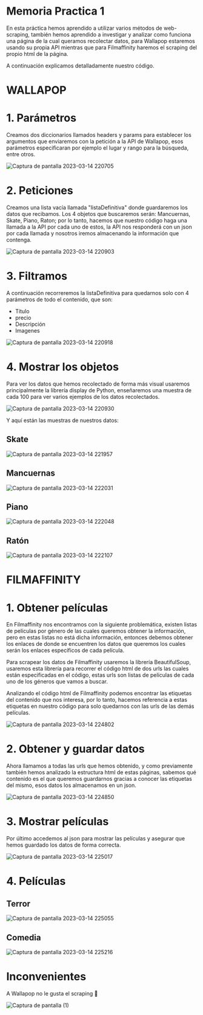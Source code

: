 # Memoria Practica 1
En esta práctica hemos aprendido a utilizar varios métodos de web-scraping, también hemos aprendido a investigar y analizar como funciona una página de la cual queramos recolectar datos, para Wallapop estaremos usando su propia API mientras que para Filmaffinity haremos el scraping del propio html de la página.

A continuación explicamos detalladamente nuestro código.

# WALLAPOP
# 1. Parámetros
Creamos dos diccionarios llamados headers y params para establecer los argumentos que enviaremos con la petición a la API de Wallapop, esos parámetros especificaran por ejemplo el lugar y rango para la búsqueda, entre otros.


![Captura de pantalla 2023-03-14 220705](https://user-images.githubusercontent.com/98824525/225136974-836e1285-29df-4ef4-be17-b512218327a7.png)


# 2. Peticiones
Creamos una lista vacía llamada "listaDefinitiva" donde guardaremos los datos que recibamos. Los 4 objetos que buscaremos serán: Mancuernas, Skate, Piano, Raton; por lo tanto, hacemos que nuestro código haga una llamada a la API por cada uno de estos, la API nos responderá con un json por cada llamada y nosotros iremos almacenando la información que contenga.


![Captura de pantalla 2023-03-14 220903](https://user-images.githubusercontent.com/98824525/225137050-dfd038a9-e3c3-4086-942f-11d891701d16.png)


# 3. Filtramos 
A continuación recorreremos la listaDefinitiva para quedarnos solo con 4 parámetros de todo el contenido, que son:
- Título
- precio
- Descripción
- Imagenes


![Captura de pantalla 2023-03-14 220918](https://user-images.githubusercontent.com/98824525/225137173-927c6a65-e08f-46c9-a251-d769a10abd44.png)


# 4. Mostrar los objetos
Para ver los datos que hemos recolectado de forma más visual usaremos principalmente la librería display de Python, enseñaremos una muestra de cada 100 para ver varios ejemplos de los datos recolectados.


![Captura de pantalla 2023-03-14 220930](https://user-images.githubusercontent.com/98824525/225137261-1f75dbc4-35d0-41f6-b7d3-09eedc0a4b57.png)


Y aquí están las muestras de nuestros datos:

## Skate

![Captura de pantalla 2023-03-14 221957](https://user-images.githubusercontent.com/98824525/225139103-c01a8f26-2bb6-42f3-abc6-5502421dc30c.png)

## Mancuernas

![Captura de pantalla 2023-03-14 222031](https://user-images.githubusercontent.com/98824525/225139129-c2351a25-4c59-4ca0-95f7-b88ba30b3bea.png)

## Piano

![Captura de pantalla 2023-03-14 222048](https://user-images.githubusercontent.com/98824525/225139154-d307886c-0c9c-4983-a173-befe2dd22bd4.png)

## Ratón

![Captura de pantalla 2023-03-14 222107](https://user-images.githubusercontent.com/98824525/225139184-cf820206-4e83-45dd-b8c5-5048c4299108.png)

# FILMAFFINITY

# 1. Obtener películas
En Filmaffinity nos encontramos con la siguiente problemática, existen listas de películas por género de las cuales queremos obtener la información, pero en estas listas no está dicha información, entonces debemos obtener los enlaces de donde se encuentren los datos que queremos los cuales serán los enlaces específicos de cada película.

Para scrapear los datos de Filmaffinity usaremos la librería BeautifulSoup, usaremos esta librería para recorrer el código html de dos urls las cuales están especificadas en el código, estas urls son listas de películas de cada uno de los géneros que vamos a buscar.

Analizando el código html de Filmaffinity podemos encontrar las etiquetas del contenido que nos interesa, por lo tanto, hacemos referencia a estas etiquetas en nuestro código para solo quedarnos con las urls de las demás películas.


![Captura de pantalla 2023-03-14 224802](https://user-images.githubusercontent.com/98824525/225147858-92af497f-b487-4999-9518-ccb2a1f16fa9.png)


# 2. Obtener y guardar datos
Ahora llamamos a todas las urls que hemos obtenido, y como previamente también hemos analizado la estructura html de estas páginas, sabemos qué contenido es el que queremos guardarnos gracias a conocer las etiquetas del mismo, esos datos los almacenamos en un json.


![Captura de pantalla 2023-03-14 224850](https://user-images.githubusercontent.com/98824525/225148011-c6b0f61b-729b-4d59-b402-94688d53cca4.png)


# 3. Mostrar películas
Por último accedemos al json para mostrar las películas y asegurar que hemos guardado los datos de forma correcta.


![Captura de pantalla 2023-03-14 225017](https://user-images.githubusercontent.com/98824525/225148312-31f67ff0-2460-4e58-83d3-b78c803b66e3.png)


# 4. Películas
## Terror

![Captura de pantalla 2023-03-14 225055](https://user-images.githubusercontent.com/98824525/225148423-f27e329e-06bb-4dc7-a7bb-006a94ea5c4b.png)

## Comedia

![Captura de pantalla 2023-03-14 225216](https://user-images.githubusercontent.com/98824525/225148631-bd50dc11-c118-4317-853c-85bfe5f8bd01.png)

# Inconvenientes

A Wallapop no le gusta el scraping 🥲

![Captura de pantalla (1)](https://user-images.githubusercontent.com/98824525/225151708-fddeb892-a793-496a-93ea-424485777dd8.png)

